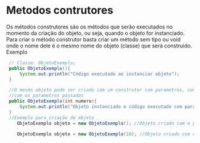 # Metodos contrutores

Os métodos construtores são os métodos que serão executados no momento da criação do objeto, ou seja, quando o objeto 
for instanciado.
Para criar o método construtor basta criar um método sem tipo ou void onde o nome dele é o mesmo nome do objeto (classe) 
que será construido.
Exemplo


```java
 // Classe: ObjetoExemplo;
 public ObjetoExemplo(){
     System.out.println("Código executado ao instanciar objeto");
 }

 //O mesmo objeto pode ser criado com um construtor com parametros, com sobrecarga de metodo e executar o metodo de acordo
 //com os parametros passados
 public ObjetoExemplo(int numero){
     System.out.println("Objeto instanciado e código executado com parametro" + numero);
 }
 //Exemplo para criação do objeto 
    ObjetoExemplo objeto = new ObjetoExemplo(); //Objeto criado com o primeiro construtor

    ObjetoExemplo objeto = new ObjetoExemplo(10); //Objeto criado com o segundo construtor e parametro informado
```